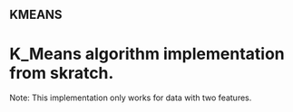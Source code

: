 ## KMEANS

# K_Means algorithm implementation from skratch.
Note: This implementation only works for data with two features.
